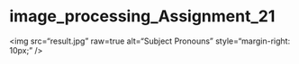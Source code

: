 # image_processing_Assignment_21

<img
src=“result.jpg”
raw=true
alt=“Subject Pronouns”
style=“margin-right: 10px;”
/>
